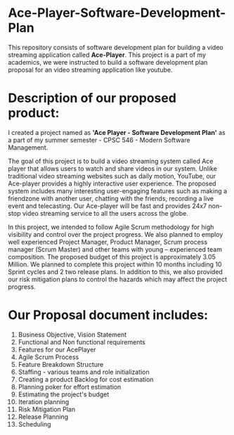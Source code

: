 # Ace-Player-Software-Development-Plan

This repository consists of software development plan for building a video streaming application called **Ace-Player**. This project is a part of my academics, we were instructed to build a software development plan proposal for an video streaming application like youtube.


# Description of our proposed product:

I created a project named as **'Ace Player - Software Development Plan'** as a part of my summer semester - CPSC 546 - Modern Software Management.

The goal of this project is to build a video streaming system called Ace player that allows users to watch and share videos in our system. Unlike traditional video streaming websites such as daily motion, YouTube, our Ace-player provides a highly interactive user experience. The proposed system includes many interesting user-engaging features such as making a friendzone with another user, chatting with the friends, recording a live event and telecasting. Our Ace-player will be fast and provides 24x7 non-stop video streaming service to all the users across the globe. 

In this project, we intended to follow Agile Scrum methodology for high visibility and control over the project progress. We also planned to employ well experienced Project Manager, Product Manager, Scrum process manager (Scrum Master) and other teams with young – experienced team composition. The proposed budget of this project is approximately 3.05 Million. We planned to complete this project within 10 months including 10 Sprint cycles and 2 two release plans. In addition to this, we also provided our risk mitigation plans to control the hazards which may affect the project progress.


  # Our Proposal document includes:
 1. Business Objective, Vision Statement
 2. Functional and Non functional requirements
 3. Features for our AcePlayer
 4. Agile Scrum Process
 5. Feature Breakdown Structure
 6. Staffing - various teams and role initialization
 7. Creating a product Backlog for cost estimation
 8. Planning poker for effort estimation
 9. Estimating the project's budget
 10. Iteration planning
 11. Risk Mitigation Plan
 12. Release Planning 
 13. Scheduling
